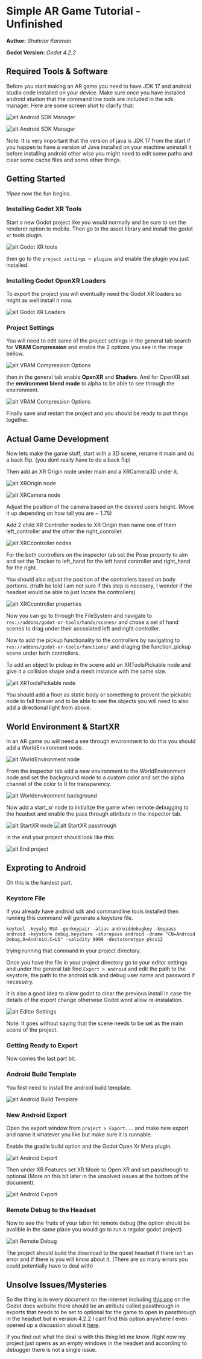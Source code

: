 # Simple AR Game Tutorial - Unfinished

**Author:** *Shahriar Kariman*

**Godot Version:** *Godot 4.2.2*

## Required Tools & Software

Before you start making an AR game you need to have JDK 17 and android studio code installed on your device. Make sure once you have installed android studion that the command line tools are included in the sdk manager. Here are some screen shot to clarify that:

![alt Android SDK Manager](./img_docks/Android_SDK_Manager.png)

![alt Android SDK Manager](./img_docks/Android_SDK_Manager_commandline_tools.png)

Note: It is very important that the version of java is JDK 17 from the start if you happen to have a version of Java installed on your machine uninstall it before installing android other wise you might need to edit some paths and clear some cache files and some other things.

## Getting Started

*Yipee* now the fun begins.

### Installing Godot XR Tools

Start a new Godot project like you would normally and be sure to set the renderer option to mobile. Then go to the asset library and install the godot xr tools plugin.

![alt Godot XR tools](./img_docks/Godot_XR_tools.png)

then go to the `project settings > plugins` and enable the plugin you just installed.

### Installing Godot OpenXR Loaders

To export the project you will eventually need the Godot XR loaders so might as well install it now.

![alt Godot XR Loaders](./img_docks/Godot_XR_Loaders.png)

### Project Settings

You will need to edit some of the project settings in the general tab search for **VRAM Compression** and enable the 2 options you see in the image bellow.

![alt VRAM Compression Options](./img_docks/VRAM_Compression.png)

then in the general tab enable **OpenXR** and **Shaders**. And for OpenXR set the **environment blend mode** to alpha to be able to see through the environment.

![alt VRAM Compression Options](./img_docks/OpenXR_Shaders_enabled.png)

Finally save and restart the project and you should be ready to put things together.

## Actual Game Development

Now lets make the game stuff, start with a 3D scene, rename it main and do a back flip. (you dont really have to do a back flip)

Then add an XR Origin node under main and a XRCamera3D under it.

![alt XROrigin node](./img_docks/XROrigin_node.png)

![alt XRCamera node](./img_docks/XRCamera3D_node.png)

Adjust the position of the camera based on the desired users height. (Move it up depending on how tall you are ~ 1.75)

Add 2 child XR Controller nodes to XR Origin then name one of them left_controller and the other the right_conroller.

![alt XRCcontroller nodes](./img_docks/XRController.png)

For the both controllers on the inspector tab set the Pose property to aim and set the Tracker to left_hand for the left hand controller and right_hand for the right.

You should also adjust the position of the controllers based on body portions. (truth be told I am not sure if this step is necesery, I wonder if the headset would be able to just locate the controllers)

![alt XRCcontroller properties](./img_docks/XRController_properties.png)

Now you can go to through the FileSystem and navigate to `res://addons/godot-xr-tools/hands/scenes/` and chose a set of hand scenes to drag under their accosiated left and right controller.

Now to add the pickup functionality to the controllers by navigating to `res://addons/godot-xr-tools/functions/` and draging the function_pickup scene under both controllers.

To add an object to pickup in the scene add an XRToolsPickable node and give it a collision shape and a mesh instance with the same size.

![alt XRToolsPickable node](./img_docks/XRToolsPickable_node.png)

You should add a floor as static body or something to prevent the pickable node to fall forever and to be able to see the objects you will need to also add a directional light from above.

## World Environment & StartXR

In an AR game ou will need a see through environment to do this you should add a WorldEnvironment node.

![alt WorldEnvironment node](./img_docks/WorldEnvironment_node.png)

From the inspector tab add a new environment to the WorldEnvironment node and set the background mode to a custom color and set the alpha channel of the color to 0 for transparency.

![alt Worldenvironment background](./img_docks/WorldEnvironment_background.png)

Now add a start_xr node to initialize the game when remote debugging to the headset and enable the pass through attribute in the inspector tab.

![alt StartXR node](./img_docks/StartXR_node.png)
![alt StartXR passtrough](./img_docks/StartXR_passthrough.png)

in the end your project should look like this:

![alt End project](./img_docks/end_project.png)

## Exproting to Android

Oh this is the hardest part.

### Keystore File

If you already have android sdk and commandline tools installed then running this command will generate a keystore file.

```
keytool -keyalg RSA -genkeypair -alias androiddebugkey -keypass android -keystore debug.keystore -storepass android -dname "CN=Android Debug,O=Android,C=US" -validity 9999 -deststoretype pkcs12
```

trying running that command in your project directory.

Once you have the file in your project directory go to your editor settings and under the general tab find `Export > android` and edit the path to the keystore, the path to the android sdk and debug user name and password if necessery.

It is also a good idea to allow godot to clear the previous install in case the details of the export change otherwise Godot wont allow re-instalation.

![alt Editor Settings](./img_docks/Editor_Settings.png)

Note: It goes without saying that the scene needs to be set as the main scene of the project.

### Getting Ready to Export

Now comes the last part bit.

### Android Build Template

You first need to install the android build template.

![alt Android Build Template](./img_docks/Anroid_Build_Template.png)

### New Android Export

Open the export window from `project > Export...` and make new export and name it whatever you like but make sure it is runnable.

Enable the gradle build option and the Godot Open Xr Meta plugin.

![alt Android Export](./img_docks/Android_Export_1.png)

Then under XR Features set XR Mode to Open XR and set passthrough to optional (More on this bit later in the unsolved issues at the bottom of the document).

![alt Android Export](./img_docks/Android_Export_2.png)

### Remote Debug to the Headset

Now to see the fruits of your labor hit remote debug (the option should be avalible in the same place you would go to run a regular godot project)

![alt Remote Debug](./img_docks/Remote_Debug.png)

The project should build the download to the quest headset if there isn't an error and if there is you will know about it. (There are so many errors you could potentially have to deal with)

## Unsolve Issues/Mysteries

So the thing is in every document on the internet including [this one](https://docs.godotengine.org/en/stable/tutorials/xr/openxr_passthrough.html) on the Godot docs website there should be an atribute called passthrough in exports that needs to be set to optional for the game to open in passthrough in the headset but in version 4.2.2 I cant find this option anywhere I even opened up a discussion about it [here](https://godotforums.org/d/40167-xrfeatures-passthrough-export-property).

If you find out what the deal is with this thing let me know. Right now my project just opens as an empty windows in the headset and according to debugger there is not a single issue.
